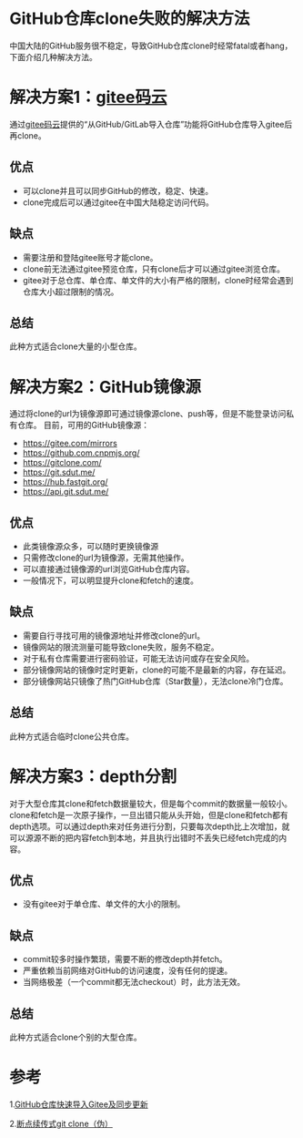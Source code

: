 # GitHub仓库clone失败的解决方法
中国大陆的GitHub服务很不稳定，导致GitHub仓库clone时经常fatal或者hang，下面介绍几种解决方法。

# 解决方案1：[gitee码云](https://gitee.com/)
通过[gitee码云](https://gitee.com/)提供的“从GitHub/GitLab导入仓库”功能将GitHub仓库导入gitee后再clone。
## 优点
 - 可以clone并且可以同步GitHub的修改，稳定、快速。
 - clone完成后可以通过gitee在中国大陆稳定访问代码。
## 缺点
 - 需要注册和登陆gitee账号才能clone。
 - clone前无法通过gitee预览仓库，只有clone后才可以通过gitee浏览仓库。
 - gitee对于总仓库、单仓库、单文件的大小有严格的限制，clone时经常会遇到仓库大小超过限制的情况。
## 总结
此种方式适合clone大量的小型仓库。

# 解决方案2：GitHub镜像源
通过将clone的url为镜像源即可通过镜像源clone、push等，但是不能登录访问私有仓库。
目前，可用的GitHub镜像源：
 - https://gitee.com/mirrors
 - https://github.com.cnpmjs.org/
 - https://gitclone.com/
 - https://git.sdut.me/
 - https://hub.fastgit.org/
 - https://api.git.sdut.me/
## 优点
 - 此类镜像源众多，可以随时更换镜像源
 - 只需修改clone的url为镜像源，无需其他操作。
 - 可以直接通过镜像源的url浏览GitHub仓库内容。
 - 一般情况下，可以明显提升clone和fetch的速度。
## 缺点
 - 需要自行寻找可用的镜像源地址并修改clone的url。
 - 镜像网站的限流测量可能导致clone失败，服务不稳定。
 - 对于私有仓库需要进行密码验证，可能无法访问或存在安全风险。
 - 部分镜像网站的镜像时定时更新，clone的可能不是最新的内容，存在延迟。
 - 部分镜像网站只镜像了热门GitHub仓库（Star数量），无法clone冷门仓库。
## 总结
此种方式适合临时clone公共仓库。

# 解决方案3：depth分割
对于大型仓库其clone和fetch数据量较大，但是每个commit的数据量一般较小。clone和fetch是一次原子操作，一旦出错只能从头开始，但是clone和fetch都有depth选项。可以通过depth来对任务进行分割，只要每次depth比上次增加，就可以源源不断的把内容fetch到本地，并且执行出错时不丢失已经fetch完成的内容。
## 优点
 - 没有gitee对于单仓库、单文件的大小的限制。
## 缺点
 - commit较多时操作繁琐，需要不断的修改depth并fetch。
 - 严重依赖当前网络对GitHub的访问速度，没有任何的提速。
 - 当网络极差（一个commit都无法checkout）时，此方法无效。
## 总结
此种方式适合clone个别的大型仓库。

# 参考
1.[GitHub仓库快速导入Gitee及同步更新](https://gitee.com/help/articles/4284)

2.[断点续传式git clone（伪）](https://blog.csdn.net/zerooffdate/article/details/79348925)
